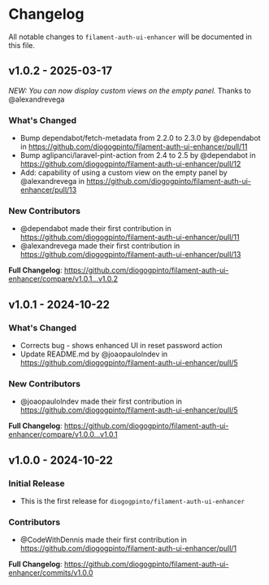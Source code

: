 # Changelog

All notable changes to `filament-auth-ui-enhancer` will be documented in this file.

## v1.0.2 - 2025-03-17

*NEW: You can now display custom views on the empty panel.*
Thanks to @alexandrevega

### What's Changed

* Bump dependabot/fetch-metadata from 2.2.0 to 2.3.0 by @dependabot in https://github.com/diogogpinto/filament-auth-ui-enhancer/pull/11
* Bump aglipanci/laravel-pint-action from 2.4 to 2.5 by @dependabot in https://github.com/diogogpinto/filament-auth-ui-enhancer/pull/12
* Add: capability of using a custom view on the empty panel by @alexandrevega in https://github.com/diogogpinto/filament-auth-ui-enhancer/pull/13

### New Contributors

* @dependabot made their first contribution in https://github.com/diogogpinto/filament-auth-ui-enhancer/pull/11
* @alexandrevega made their first contribution in https://github.com/diogogpinto/filament-auth-ui-enhancer/pull/13

**Full Changelog**: https://github.com/diogogpinto/filament-auth-ui-enhancer/compare/v1.0.1...v1.0.2

## v1.0.1 - 2024-10-22

### What's Changed

* Corrects bug - shows enhanced UI in reset password action
* Update README.md by @joaopaulolndev in https://github.com/diogogpinto/filament-auth-ui-enhancer/pull/5

### New Contributors

* @joaopaulolndev made their first contribution in https://github.com/diogogpinto/filament-auth-ui-enhancer/pull/5

**Full Changelog**: https://github.com/diogogpinto/filament-auth-ui-enhancer/compare/v1.0.0...v1.0.1

## v1.0.0 - 2024-10-22

### Initial Release

* This is the first release for `diogogpinto/filament-auth-ui-enhancer`

### Contributors

* @CodeWithDennis made their first contribution in https://github.com/diogogpinto/filament-auth-ui-enhancer/pull/1

**Full Changelog**: https://github.com/diogogpinto/filament-auth-ui-enhancer/commits/v1.0.0
